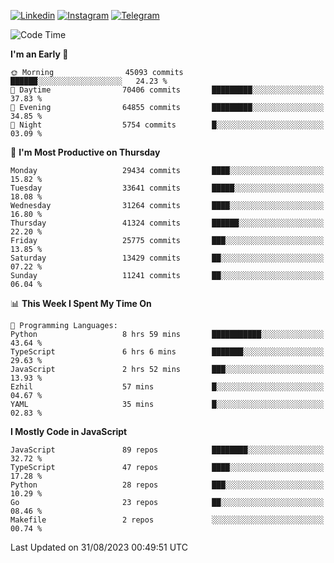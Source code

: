 [![Linkedin](https://img.shields.io/badge/-Archie-blue?style=flat-square&labelColor=gray&logo=Linkedin&logoColor=white&link=https://www.linkedin.com/in/archisdi)](https://www.linkedin.com/in/archisdi)
[![Instagram](https://img.shields.io/badge/-@archisdi-orange?style=flat-square&labelColor=gray&logo=Instagram&logoColor=white&link=https://www.instagram.com/archisdi)](https://www.instagram.com/archisdi)
[![Telegram](https://img.shields.io/badge/-aai-informational?style=flat-square&labelColor=gray&logo=telegram&logoColor=white&link=https://t.me/archisdi)](https://t.me/archisdi)

<!--START_SECTION:waka-->
![Code Time](http://img.shields.io/badge/Code%20Time-2%2C368%20hrs%204%20mins-blue)

**I'm an Early 🐤** 

```text
🌞 Morning                45093 commits       ██████░░░░░░░░░░░░░░░░░░░   24.23 % 
🌆 Daytime                70406 commits       █████████░░░░░░░░░░░░░░░░   37.83 % 
🌃 Evening                64855 commits       █████████░░░░░░░░░░░░░░░░   34.85 % 
🌙 Night                  5754 commits        █░░░░░░░░░░░░░░░░░░░░░░░░   03.09 % 
```
📅 **I'm Most Productive on Thursday** 

```text
Monday                   29434 commits       ████░░░░░░░░░░░░░░░░░░░░░   15.82 % 
Tuesday                  33641 commits       █████░░░░░░░░░░░░░░░░░░░░   18.08 % 
Wednesday                31264 commits       ████░░░░░░░░░░░░░░░░░░░░░   16.80 % 
Thursday                 41324 commits       ██████░░░░░░░░░░░░░░░░░░░   22.20 % 
Friday                   25775 commits       ███░░░░░░░░░░░░░░░░░░░░░░   13.85 % 
Saturday                 13429 commits       ██░░░░░░░░░░░░░░░░░░░░░░░   07.22 % 
Sunday                   11241 commits       ██░░░░░░░░░░░░░░░░░░░░░░░   06.04 % 
```


📊 **This Week I Spent My Time On** 

```text
💬 Programming Languages: 
Python                   8 hrs 59 mins       ███████████░░░░░░░░░░░░░░   43.64 % 
TypeScript               6 hrs 6 mins        ███████░░░░░░░░░░░░░░░░░░   29.63 % 
JavaScript               2 hrs 52 mins       ███░░░░░░░░░░░░░░░░░░░░░░   13.93 % 
Ezhil                    57 mins             █░░░░░░░░░░░░░░░░░░░░░░░░   04.67 % 
YAML                     35 mins             █░░░░░░░░░░░░░░░░░░░░░░░░   02.83 % 
```

**I Mostly Code in JavaScript** 

```text
JavaScript               89 repos            ████████░░░░░░░░░░░░░░░░░   32.72 % 
TypeScript               47 repos            ████░░░░░░░░░░░░░░░░░░░░░   17.28 % 
Python                   28 repos            ███░░░░░░░░░░░░░░░░░░░░░░   10.29 % 
Go                       23 repos            ██░░░░░░░░░░░░░░░░░░░░░░░   08.46 % 
Makefile                 2 repos             ░░░░░░░░░░░░░░░░░░░░░░░░░   00.74 % 
```




 Last Updated on 31/08/2023 00:49:51 UTC
<!--END_SECTION:waka-->